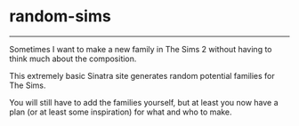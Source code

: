 # random-sims

----

Sometimes I want to make a new family in The Sims 2 without having to think much about the composition.

This extremely basic Sinatra site generates random potential families for The Sims.

You will still have to add the families yourself, but at least you now have a plan (or at least some inspiration) for what and who to make.
